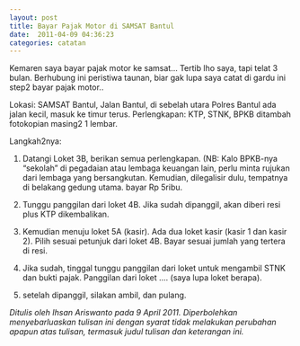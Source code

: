 ```yaml
---
layout: post
title: Bayar Pajak Motor di SAMSAT Bantul
date:  2011-04-09 04:36:23
categories: catatan
---
```

Kemaren saya bayar pajak motor ke samsat… Tertib lho saya, tapi telat 3 bulan. Berhubung ini peristiwa taunan, biar gak lupa saya catat di gardu ini step2 bayar pajak motor..

Lokasi: SAMSAT Bantul, Jalan Bantul, di sebelah utara Polres Bantul ada jalan kecil, masuk ke timur terus.
Perlengkapan: KTP, STNK, BPKB ditambah fotokopian masing2 1 lembar.

Langkah2nya:

1. Datangi Loket 3B, berikan semua perlengkapan.
(NB: Kalo BPKB-nya “sekolah” di pegadaian atau lembaga keuangan lain, perlu minta rujukan dari lembaga yang bersangkutan. Kemudian, dilegalisir dulu, tempatnya di belakang gedung utama. bayar Rp 5ribu.

2. Tunggu panggilan dari loket 4B. Jika sudah dipanggil, akan diberi resi plus KTP dikembalikan.

3. Kemudian menuju loket 5A (kasir). Ada dua loket kasir (kasir 1 dan kasir 2). Pilih sesuai petunjuk dari loket 4B. Bayar sesuai jumlah yang tertera di resi.

3. Jika sudah, tinggal tunggu panggilan dari loket untuk mengambil STNK dan bukti pajak. Panggilan dari loket …. (saya lupa loket berapa).

4. setelah dipanggil, silakan ambil, dan pulang.

_Ditulis oleh Ihsan Ariswanto pada 9 April 2011. Diperbolehkan menyebarluaskan tulisan ini dengan syarat tidak melakukan perubahan apapun atas tulisan, termasuk judul tulisan dan keterangan ini._
